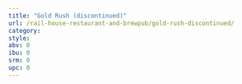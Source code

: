 ```yaml
---
title: "Gold Rush (discontinued)"
url: /rail-house-restaurant-and-brewpub/gold-rush-discontinued/
category: 
style: 
abv: 0
ibu: 0
srm: 0
upc: 0
---
```


